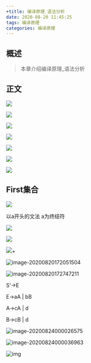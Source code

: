 ```yaml
---
+title: 编译原理_语法分析
date: 2020-08-20 11:45:25
tags: 编译原理
categories: 编译原理
---
```


## 概述

> 本章介绍编译原理_语法分析

<!--more-->

## 正文

![](https://photos.alitaalice.cn/image/20200820120728.png)

![](https://photos.alitaalice.cn/image/20200820120431.png)

![](https://photos.alitaalice.cn/image/20200820121022.png)

![](https://photos.alitaalice.cn/image/20200820121244.png)

![](https://photos.alitaalice.cn/image/20200820121942.png)

![](https://photos.alitaalice.cn/image/20200820122216.png)

![        ](https://photos.alitaalice.cn/image/20200820122746.png)

## First集合

![](https://photos.alitaalice.cn/image/20200820153953.png)

以a开头的文法 a为终结符

![](https://photos.alitaalice.cn/image/20200823223523.png)

![](https://photos.alitaalice.cn/image/20200820154422.png)

![](https://photos.alitaalice.cn/image/20200820155708.png)+

![image-20200820172051504](C:\Users\16508\AppData\Roaming\Typora\typora-user-images\image-20200820172051504.png)

![image-20200820172747211](C:\Users\16508\AppData\Roaming\Typora\typora-user-images\image-20200820172747211.png)

S'->E

E->aA | bB

A->cA | d

B->cB | d

![image-20200824000026575](C:\Users\16508\AppData\Roaming\Typora\typora-user-images\image-20200824000026575.png)

![image-20200824000036963](C:\Users\16508\AppData\Roaming\Typora\typora-user-images\image-20200824000036963.png)

![img](https://img-blog.csdn.net/20180114195016769?watermark/2/text/aHR0cDovL2Jsb2cuY3Nkbi5uZXQvSm9oYW5fSm9lX0tpbmc=/font/5a6L5L2T/fontsize/400/fill/I0JBQkFCMA==/dissolve/70/gravity/SouthEast)

